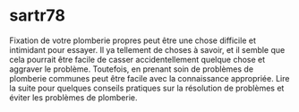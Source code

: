 # sartr78
Fixation de votre plomberie propres peut être une chose difficile et intimidant pour essayer. Il ya tellement de choses à savoir, et il semble que cela pourrait être facile de casser accidentellement quelque chose et aggraver le problème. Toutefois, en prenant soin de problèmes de plomberie communes peut être facile avec la connaissance appropriée. Lire la suite pour quelques conseils pratiques sur la résolution de problèmes et éviter les problèmes de plomberie.
